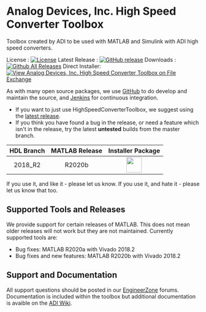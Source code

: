 # Analog Devices, Inc. High Speed Converter Toolbox

Toolbox created by ADI to be used with MATLAB and Simulink with ADI high speed converters.

License : [![License](https://img.shields.io/badge/license-LGPL2-blue.svg)](https://github.com/analogdevicesinc/HighSpeedConverterToolbox/blob/master/LICENSE)
Latest Release : [![GitHub release](https://img.shields.io/github/release/analogdevicesinc/HighSpeedConverterToolbox.svg)](https://github.com/analogdevicesinc/HighSpeedConverterToolbox/releases/latest)
Downloads :  [![Github All Releases](https://img.shields.io/github/downloads/analogdevicesinc/HighSpeedConverterToolbox/total.svg)](https://github.com/analogdevicesinc/HighSpeedConverterToolbox/releases/latest) Direct Installer: [![View Analog Devices, Inc. High Speed Converter Toolbox on File Exchange](https://www.mathworks.com/matlabcentral/images/matlab-file-exchange.svg)](https://www.mathworks.com/matlabcentral/fileexchange/73080-analog-devices-inc-high-speed-converter-toolbox)

As with many open source packages, we use [GitHub](https://github.com/analogdevicesinc/HighSpeedConverterToolbox) to do develop and maintain the source, and [Jenkins](https://jenkins.io/) for continuous integration.
  - If you want to just use HighSpeedConverterToolbox, we suggest using the [latest release](https://github.com/analogdevicesinc/HighSpeedConverterToolbox/releases/latest).
  - If you think you have found a bug in the release, or need a feature which isn't in the release, try the latest **untested** builds from the master branch.

| HDL Branch         | MATLAB Release |  Installer Package  |
|:------------------:|:--------------:|:-------------------:|
| 2018_R2            | R2020b         | <a href="http://swdownloads.analog.com/cse/toolboxes/hsx/master/AnalogDevicesHighSpeedConverterToolbox_v20.1.2.mltbx"><img src="https://upload.wikimedia.org/wikipedia/commons/2/21/Matlab_Logo.png" data-canonical-src="https://upload.wikimedia.org/wikipedia/commons/2/21/Matlab_Logo.png" height="40" /></a>|

If you use it, and like it - please let us know. If you use it, and hate it - please let us know that too.

## Supported Tools and Releases

We provide support for certain releases of MATLAB. This does not mean older releases will not work but they are not maintained. Currently supported tools are:
- Bug fixes: MATLAB R2020a with Vivado 2018.2
- Bug fixes and new features: MATLAB R2020b with Vivado 2018.2

## Support and Documentation

All support questions should be posted in our [EngineerZone](https://ez.analog.com/linux-device-drivers/linux-software-drivers) forums. Documentation is included within the toolbox but additional documentation is avaible on the [ADI Wiki](https://wiki.analog.com/resources/tools-software/hsx-toolbox).


